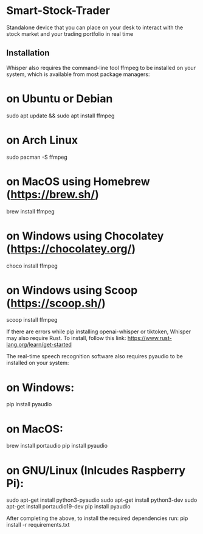 # Smart-Stock-Trader
Standalone device that you can place on your desk to interact with the stock market and your trading portfolio in real time

## Installation
Whisper also requires the command-line tool ffmpeg to be installed on your system, which is available from most package managers:

# on Ubuntu or Debian
sudo apt update && sudo apt install ffmpeg

# on Arch Linux
sudo pacman -S ffmpeg

# on MacOS using Homebrew (https://brew.sh/)
brew install ffmpeg

# on Windows using Chocolatey (https://chocolatey.org/)
choco install ffmpeg

# on Windows using Scoop (https://scoop.sh/)
scoop install ffmpeg


If there are errors while pip installing openai-whisper or tiktoken, Whisper may also require Rust. To install, follow this link: https://www.rust-lang.org/learn/get-started


The real-time speech recognition software also requires pyaudio to be installed on your system:

# on Windows:
pip install pyaudio

# on MacOS:
brew install portaudio
pip install pyaudio

# on GNU/Linux (Inlcudes Raspberry Pi):
sudo apt-get install python3-pyaudio
sudo apt-get install python3-dev
sudo apt-get install portaudio19-dev
pip install pyaudio


After completing the above, to install the required dependencies run: 
pip install -r requirements.txt

